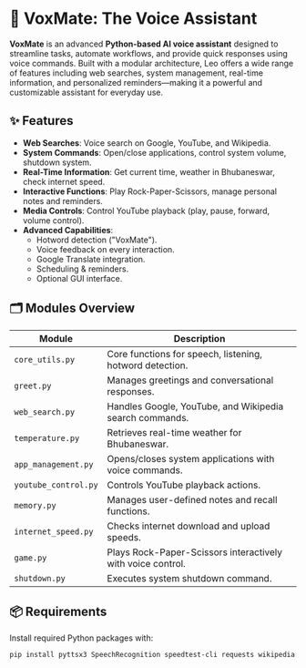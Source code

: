 # 🤖 VoxMate: The Voice Assistant

**VoxMate** is an advanced **Python-based AI voice assistant** designed to streamline tasks, automate workflows, and provide quick responses using voice commands. Built with a modular architecture, Leo offers a wide range of features including web searches, system management, real-time information, and personalized reminders—making it a powerful and customizable assistant for everyday use.

## ✨ Features

- **Web Searches**: Voice search on Google, YouTube, and Wikipedia.
- **System Commands**: Open/close applications, control system volume, shutdown system.
- **Real-Time Information**: Get current time, weather in Bhubaneswar, check internet speed.
- **Interactive Functions**: Play Rock-Paper-Scissors, manage personal notes and reminders.
- **Media Controls**: Control YouTube playback (play, pause, forward, volume control).
- **Advanced Capabilities**:
  - Hotword detection ("VoxMate").
  - Voice feedback on every interaction.
  - Google Translate integration.
  - Scheduling & reminders.
  - Optional GUI interface.

## 🗂️ Modules Overview

| Module              | Description                                                                 |
|---------------------|-----------------------------------------------------------------------------|
| `core_utils.py`      | Core functions for speech, listening, hotword detection.                    |
| `greet.py`           | Manages greetings and conversational responses.                            |
| `web_search.py`      | Handles Google, YouTube, and Wikipedia search commands.                     |
| `temperature.py`     | Retrieves real-time weather for Bhubaneswar.                                |
| `app_management.py`  | Opens/closes system applications with voice commands.                       |
| `youtube_control.py` | Controls YouTube playback actions.                                          |
| `memory.py`          | Manages user-defined notes and recall functions.                           |
| `internet_speed.py`  | Checks internet download and upload speeds.                                |
| `game.py`            | Plays Rock-Paper-Scissors interactively with voice control.                 |
| `shutdown.py`        | Executes system shutdown command.                                           |

## 📦 Requirements

Install required Python packages with:

```bash
pip install pyttsx3 SpeechRecognition speedtest-cli requests wikipedia pywhatkit beautifulsoup4
